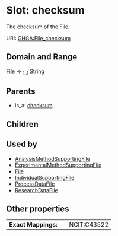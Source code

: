 
# Slot: checksum


The checksum of the File.

URI: [GHGA:File_checksum](https://w3id.org/GHGA/File_checksum)


## Domain and Range

[File](File.md) &#8594;  <sub>1..1</sub> [String](types/String.md)

## Parents

 *  is_a: [checksum](checksum.md)

## Children


## Used by

 * [AnalysisMethodSupportingFile](AnalysisMethodSupportingFile.md)
 * [ExperimentalMethodSupportingFile](ExperimentalMethodSupportingFile.md)
 * [File](File.md)
 * [IndividualSupportingFile](IndividualSupportingFile.md)
 * [ProcessDataFile](ProcessDataFile.md)
 * [ResearchDataFile](ResearchDataFile.md)

## Other properties

|  |  |  |
| --- | --- | --- |
| **Exact Mappings:** | | NCIT:C43522 |

